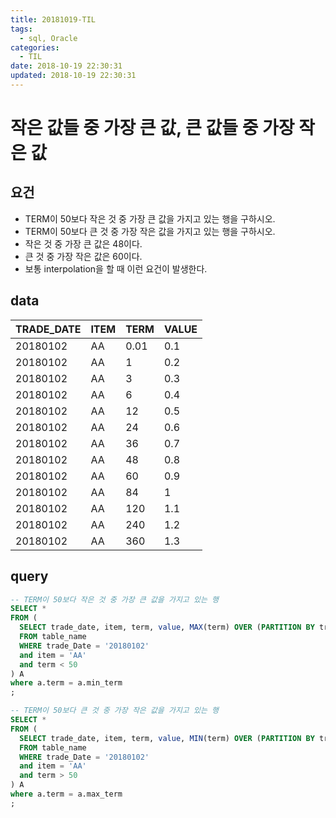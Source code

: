 ```yaml
---
title: 20181019-TIL
tags:
  - sql, Oracle
categories:
  - TIL
date: 2018-10-19 22:30:31
updated: 2018-10-19 22:30:31
---
```


# 작은 값들 중 가장 큰 값, 큰 값들 중 가장 작은 값

## 요건

- TERM이 50보다 작은 것 중 가장 큰 값을 가지고 있는 행을 구하시오.
- TERM이 50보다 큰 것 중 가장 작은 값을 가지고 있는 행을 구하시오.
- 작은 것 중 가장 큰 값은 48이다.
- 큰 것 중 가장 작은 값은 60이다.
- 보통 interpolation을 할 때 이런 요건이 발생한다.

## data

| TRADE_DATE | ITEM | TERM | VALUE |
| ---------- | ---- | ---- | ----- |
| 20180102   | AA   | 0.01 | 0.1   |
| 20180102   | AA   | 1    | 0.2   |
| 20180102   | AA   | 3    | 0.3   |
| 20180102   | AA   | 6    | 0.4   |
| 20180102   | AA   | 12   | 0.5   |
| 20180102   | AA   | 24   | 0.6   |
| 20180102   | AA   | 36   | 0.7   |
| 20180102   | AA   | 48   | 0.8   |
| 20180102   | AA   | 60   | 0.9   |
| 20180102   | AA   | 84   | 1     |
| 20180102   | AA   | 120  | 1.1   |
| 20180102   | AA   | 240  | 1.2   |
| 20180102   | AA   | 360  | 1.3   |

## query

```sql
-- TERM이 50보다 작은 것 중 가장 큰 값을 가지고 있는 행
SELECT *
FROM (
  SELECT trade_date, item, term, value, MAX(term) OVER (PARTITION BY trade_date, item) min_term
  FROM table_name
  WHERE trade_Date = '20180102'
  and item = 'AA'
  and term < 50
) A
where a.term = a.min_term
;

-- TERM이 50보다 큰 것 중 가장 작은 값을 가지고 있는 행
SELECT *
FROM (
  SELECT trade_date, item, term, value, MIN(term) OVER (PARTITION BY trade_date, item) max_term
  FROM table_name
  WHERE trade_Date = '20180102'
  and item = 'AA'
  and term > 50
) A
where a.term = a.max_term
;
```
